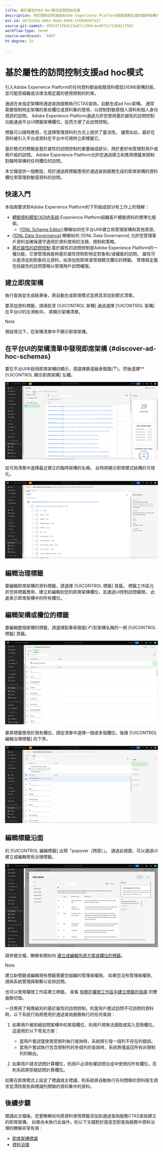 ```yaml
---
title: 基於屬性的Ad Hoc模式訪問控制支援
description: 用於限制訪問通過Adobe Experience Platform查詢服務生成的臨時架構中的資料欄位的指南。
exl-id: d675e3de-ab62-4beb-9360-1f6090397a17
source-git-commit: d955473fb9123a6fc2384cde4073c713b921f582
workflow-type: tm+mt
source-wordcount: '1037'
ht-degree: 1%

---
```


# 基於屬性的訪問控制支援ad hoc模式

引入Adobe Experience Platform的任何資料都由經驗資料模型(XDM)架構封裝，並可能受組織或法律法規定義的使用限制的約束。

通過在未指定架構時通過查詢服務執行CTAS查詢，自動生成ad hoc架構。 通常需要限制特定架構的某些欄位或資料集的使用，以控制對敏感個人資料和個人身份資訊的訪問。 Adobe Experience Platform通過允許您使用基於屬性的訪問控制功能通過平台UI標籤架構欄位，從而方便了此訪問控制。

標籤可以隨時應用，在選擇管理資料的方式上提供了靈活性。 儘管如此，最好在資料被引入平台或資料在平台中可用時立即標籤它。

基於模式的標籤是基於屬性的訪問控制的重要組成部分，用於更好地管理對用戶或用戶組的訪問。 Adobe Experience Platform允許您通過建立和應用標籤來限制對臨時架構的任何欄位的訪問。

本文檔提供一個教程，用於通過將標籤應用於通過查詢服務生成的即席架構的資料欄位來管理對敏感資料的訪問。

## 快速入門

本指南要求對Adobe Experience Platform的下列組成部分有工作上的理解：

* [體驗資料模型(XDM)系統](https://experienceleague.adobe.com/docs/experience-platform/xdm/home.html?lang=zh-Hant):Experience Platform組織客戶體驗資料的標準化框架。
   * [[!DNL Schema Editor]](https://experienceleague.adobe.com/docs/experience-platform/xdm/ui/overview.html):瞭解如何在平台UI中建立和管理架構和其他資源。
* [[!DNL Data Governance]](../../data-governance/home.md):瞭解如何 [!DNL Data Governance] 允許您管理客戶資料並確保遵守適用於資料使用的法規、限制和策略。
* [基於屬性的訪問控制](../../access-control/abac/overview.md):基於屬性的訪問控制是Adobe Experience Platform的一種功能，它使管理員能夠基於屬性控制對特定對象和/或權能的訪問。 屬性可以是添加到對象的元資料，如添加到即席或常規模式欄位的標籤。 管理員定義包括屬性的訪問策略以管理用戶訪問權限。

## 建立即席架構

執行查詢並生成結果後，將自動生成即席模式並將其添加到模式清單。

要添加資料標籤，請導航至 [!UICONTROL 架構] 通過選擇 [!UICONTROL 架構] 在平台UI的左滑軌中。 將顯示架構清單。

>[!NOTE]
>
>預設情況下，在架構清單中不顯示即席架構。

## 在平台UI的架構清單中發現即席架構 {#discover-ad-hoc-schemas}

要在平台UI中啟用即席架構的顯示，請選擇篩選器表徵圖(![篩選器表徵圖。](../images/data-governance/filter.png))，然後選擇**[!UICONTROL 顯示即席架構] 左欄。

![啟用「顯示即席架構」切換的「架構」儀表板篩選器選項左側的欄。](../images/data-governance/adhoc-schema-toggle.png)

從可用清單中選擇最近建立的臨時架構的名稱。 此時將顯示即席模式結構的可視化。

![ad hoc架構結構圖示例。](../images/data-governance/adhoc-schema-structure-diagram.png)

## 編輯治理標籤

要編輯即席架構的資料標籤，請選擇 [!UICONTROL 標籤] 頁籤。 標籤工作區允許您將標籤應用、建立和編輯到您的即席架構欄位，並通過UI控制訪問權限。 此處表示即席架構中的所有欄位。

## 編輯架構或欄位的標籤

要編輯整個架構的標籤，請選擇鉛筆表徵圖(![](../images/data-governance/edit-icon.png))到架構名稱的一側 [!UICONTROL 標籤] 頁籤。

![方案工作區中的標籤視圖，鉛筆表徵圖突出顯示。](../images/data-governance/edit-entire-schema-labels.png)

要將標籤應用於現有欄位，請從清單中選擇一個或多個欄位，後跟 [!UICONTROL 編輯治理標籤] 的下界。

![架構工作區中的標籤視圖，右側提要欄中突出顯示了「編輯治理標籤」選項。](../images/data-governance/edit-governance-labels.png)

## 編輯標籤沿面

的 [!UICONTROL 編輯標籤] 出現「popover（跨距）」。 通過此視圖，可以通過UI建立或編輯現有治理標籤。

![「編輯」(Edit)標籤沿面。](../images/data-governance/edit-labels-popover.png)

請參閱文檔，瞭解有關如何 [建立或編輯所選方案或欄位的標籤](https://experienceleague.adobe.com/docs/experience-platform/xdm/tutorials/labels.html#edit-the-labels-for-the-schema-or-field)。

>[!NOTE]
>
>建立新標籤或編輯現有標籤需要您組織的管理員權限。 如果您沒有管理員權限，請與系統管理員聯繫以安排訪問。

也可以使用權限工作區建立標籤。 查看 [有關在權限工作區中建立標籤的指南](../../access-control/abac/ui/labels.md) 的雙曲餘切值。

一旦應用了相應級別的基於屬性的訪問控制，則當用戶嘗試訪問不可訪問的資料時，以下系統行為將應用於通過查詢服務執行的任何查詢：

1. 如果用戶被拒絕訪問架構中的某個欄位，則用戶將無法讀取或寫入受限欄位。 這適用於以下常見方案：

   * 當用戶嘗試僅使用受限列執行查詢時，系統將引發一個列不存在的錯誤。
   * 當用戶嘗試執行包含限制列的多個列的查詢時，系統將僅返回所有非限制列的輸出。

1. 如果用戶請求訪問計算欄位，則用戶必須有權訪問合成中使用的所有欄位，否則系統將拒絕訪問計算欄位。

如果在即席模式上設定了標識或主標識，則系統將自動執行任何關聯的資料衛生請求並清除那些與標識列關聯的資料集中的資料。

## 後續步驟

閱讀此文檔後，您更瞭解如何將資料使用標籤添加到通過查詢服務CTAS查詢建立的即席架構。 如果尚未執行此操作，則以下文檔對於提高您對查詢服務中資料治理的瞭解非常有用：

* [即席架構標識](./ad-hoc-schema-identities.md)
* [資料治理](https://experienceleague.adobe.com/docs/experience-platform/data-governance/home.html?lang=zh-Hant)
